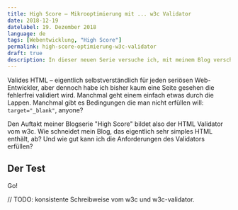 ```yaml
---
title: High Score – Mikrooptimierung mit ... w3c Validator
date: 2018-12-19
datelabel: 19. Dezember 2018
language: de
tags: [Webentwicklung, "High Score"]
permalink: high-score-optimierung-w3c-validator
draft: true
description: In dieser neuen Serie versuche ich, mit meinem Blog verschiedene Website-Testing-Tools zufriedenzustellen. Den Anfang macht der W3C Validator.
---
```


Valides HTML – eigentlich selbstverständlich für jeden seriösen Web-Entwickler, aber dennoch habe ich bisher kaum eine Seite gesehen die fehlerfrei validiert wird. Manchmal geht einem einfach etwas durch die Lappen. Manchmal gibt es Bedingungen die man nicht erfüllen will: `target="_blank"`, anyone?

Den Auftakt meiner Blogserie "High Score" bildet also der HTML Validator vom w3c. Wie schneidet mein Blog, das eigentlich sehr simples HTML enthält, ab? Und wie gut kann ich die Anforderungen des Validators erfüllen?


## Der Test

Go!



// TODO: konsistente Schreibweise vom w3c und w3c-validator.
